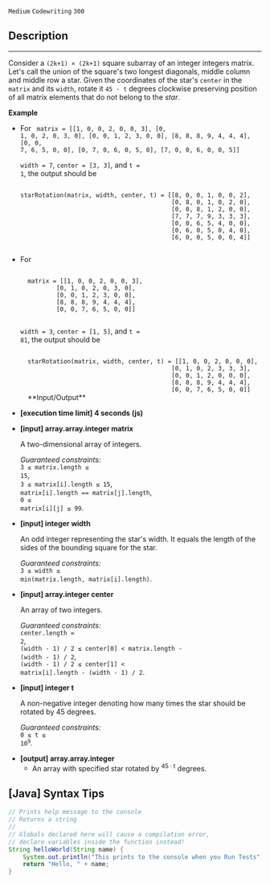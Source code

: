 `Medium`	`Codewriting` 	`300`

## Description

---

Consider a <code>(2k+1) × (2k+1)</code> square subarray of an integer integers matrix. Let's call the union of the square's two longest diagonals, middle column and middle row a star. Given the coordinates of the star's <code>center</code> in the <code>matrix</code> and its <code>width</code>, rotate it <code>45 · t</code> degrees clockwise preserving position of all matrix elements that do not belong to the _star_.

**Example**

- For
  <code type='preformat'>
  matrix = [[1, 0, 0, 2, 0, 0, 3],
  [0, 1, 0, 2, 0, 3, 0],
  [0, 0, 1, 2, 3, 0, 0],
  [8, 8, 8, 9, 4, 4, 4],
  [0, 0, 7, 6, 5, 0, 0],
  [0, 7, 0, 6, 0, 5, 0],
  [7, 0, 0, 6, 0, 0, 5]]
  </code>

  <code>width = 7</code>, <code>center = [3, 3]</code>, and <code>t = 1</code>, the output should be

  <code type='preformat'>
  starRotation(matrix, width, center, t) = [[8, 0, 0, 1, 0, 0, 2],
                                            [0, 8, 0, 1, 0, 2, 0],
                                            [0, 0, 8, 1, 2, 0, 0],
                                            [7, 7, 7, 9, 3, 3, 3],
                                            [0, 0, 6, 5, 4, 0, 0],
                                            [0, 6, 0, 5, 0, 4, 0],
                                            [6, 0, 0, 5, 0, 0, 4]]

  </code>

- For

    <code type='preformat'>
    matrix = [[1, 0, 0, 2, 0, 0, 3],
            [0, 1, 0, 2, 0, 3, 0],
            [0, 0, 1, 2, 3, 0, 0],
            [8, 8, 8, 9, 4, 4, 4],
            [0, 0, 7, 6, 5, 0, 0]]
    </code>

  <code>width = 3</code>, <code>center = [1, 5]</code>, and <code>t = 81</code>, the output should be

    <code type='preformat'>
    starRotation(matrix, width, center, t) = [[1, 0, 0, 2, 0, 0, 0],
                                            [0, 1, 0, 2, 3, 3, 3],
                                            [0, 0, 1, 2, 0, 0, 0],
                                            [8, 8, 8, 9, 4, 4, 4],
                                            [0, 0, 7, 6, 5, 0, 0]]
    </code>
  **Input/Output**

- **[execution time limit] 4 seconds (js)**

- **[input] array.array.integer matrix**

  A two-dimensional array of integers.<br>

  _Guaranteed constraints:_<br>
  <code>3 ≤ matrix.length ≤ 15</code>,<br> <code>3 ≤ matrix[i].length ≤ 15</code>,<br> <code>matrix[i].length == matrix[j].length</code>,<br> <code>0 ≤ matrix[i][j] ≤ 99</code>.

- **[input] integer width**

  An odd integer representing the star's width. It equals the length of the sides of the bounding square for the star.<br>

  _Guaranteed constraints:_<br>
  <code>3 ≤ width ≤ min(matrix.length, matrix[i].length)</code>.

- **[input] array.integer center**

  An array of two integers.<br>

  _Guaranteed constraints:_<br>
  <code>center.length = 2</code>,<br> <code>(width - 1) / 2 ≤ center[0] < matrix.length - (width - 1) / 2</code>,<br> <code>(width - 1) / 2 ≤ center[1] < matrix[i].length - (width - 1) / 2</code>.

- **[input] integer t**

  A non-negative integer denoting how many times the star should be rotated by 45 degrees.<br>

  _Guaranteed constraints:_<br>
  <code>0 ≤ t ≤ 10<sup>9</sup></code>.

* **[output] array.array.integer**
  - An array with specified star rotated by <sup>45 · t</sup> degrees.

## [Java] Syntax Tips

``` java
// Prints help message to the console
// Returns a string
// 
// Globals declared here will cause a compilation error,
// declare variables inside the function instead!
String helloWorld(String name) {
    System.out.println("This prints to the console when you Run Tests");
    return "Hello, " + name;
}
```
